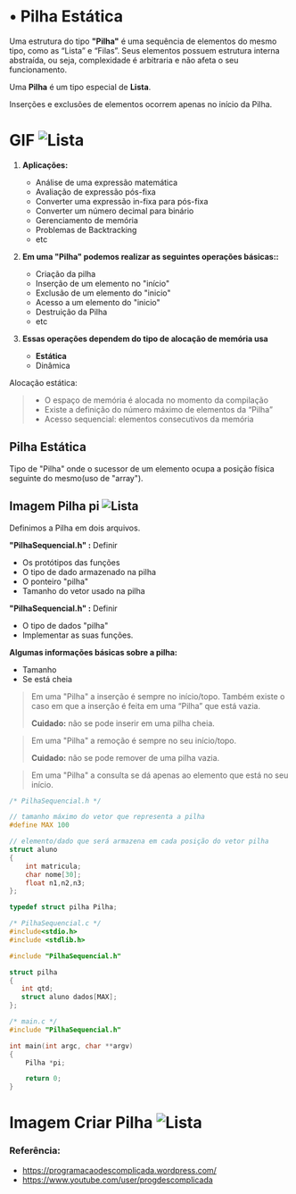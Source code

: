 # •	Pilha Estática 

Uma estrutura do tipo **"Pilha"** é uma sequência de elementos do mesmo tipo, como as “Lista” e “Filas”. Seus elementos possuem estrutura interna abstraída, ou seja, complexidade é arbitraria e não afeta o seu funcionamento.
 

Uma **Pilha** é um tipo especial de **Lista**.

Inserções e exclusões de elementos ocorrem apenas no início da Pilha.
# GIF ![Lista]()

1. **Aplicações:**
    - Análise de uma expressão matemática 
    - Avaliação de expressão pós-fixa
    - Converter uma expressão in-fixa para pós-fixa
    - Converter um número decimal para binário
    - Gerenciamento de memória
    - Problemas de Backtracking
    - etc


2. **Em uma "Pilha" podemos realizar as seguintes operações básicas::**
    - Criação da pilha
    - Inserção de um elemento no "início"
    - Exclusão de um elemento do "inicio"
    - Acesso a um elemento do "inicio"
    - Destruição da Pilha
    - etc


3. **Essas operações dependem do tipo de alocação de memória usa**
    - **Estática**
    - Dinâmica

Alocação estática:  

>- O espaço de memória é alocada no momento da compilação
>-  Existe a definição do número máximo de elementos da “Pilha”
>- Acesso sequencial: elementos consecutivos da memória 


## **Pilha Estática**
Tipo de "Pilha" onde o sucessor de um elemento ocupa a posição física seguinte do mesmo(uso de "array").

## Imagem Pilha pi ![Lista]()


Definimos a Pilha em dois arquivos.

**"PilhaSequencial.h" :** Definir
- Os protótipos das funções
- O tipo de dado armazenado na pilha
- O ponteiro "pilha"
- Tamanho do vetor usado na pilha

**"PilhaSequencial.h" :** Definir
- O tipo de dados  "pilha"
- Implementar as suas funções. 


**Algumas informações básicas sobre a pilha:**
 - Tamanho
 - Se está cheia



>Em uma "Pilha" a inserção é sempre no início/topo. Também existe o caso em que a inserção é feita em uma “Pilha” que está vazia.
>
>**Cuidado:** não se pode inserir em uma pilha cheia.

>Em uma "Pilha" a remoção é sempre no seu início/topo.
>
>**Cuidado:** não se pode remover de uma pilha vazia.

> Em uma "Pilha" a consulta se dá apenas ao elemento que está no seu início.


``` C
/* PilhaSequencial.h */

// tamanho máximo do vetor que representa a pilha
#define MAX 100

// elemento/dado que será armazena em cada posição do vetor pilha
struct aluno
{
    int matricula;
    char nome[30];
    float n1,n2,n3;
};

typedef struct pilha Pilha;
```

``` c
/* PilhaSequencial.c */
#include<stdio.h>
#include <stdlib.h>

#include "PilhaSequencial.h"

struct pilha
{
   int qtd;
   struct aluno dados[MAX]; 
};
``` 

``` C
/* main.c */
#include "PilhaSequencial.h"

int main(int argc, char **argv)
{
    Pilha *pi;

    return 0;
}

```
# Imagem Criar Pilha ![Lista]()



### Referência:
- https://programacaodescomplicada.wordpress.com/
- https://www.youtube.com/user/progdescomplicada

